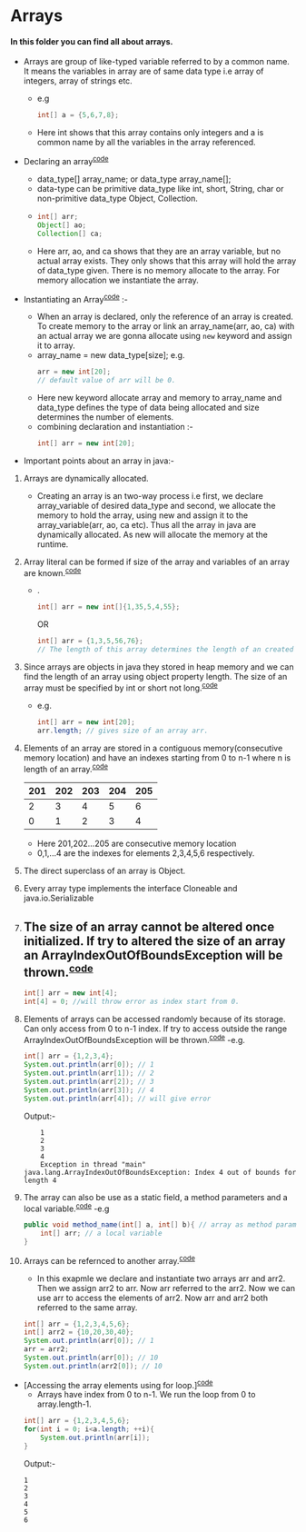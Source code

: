 # Arrays

#### In this folder you can find all about arrays.

- Arrays are group of like-typed variable referred to by a common name. It means the variables in array are of same data type i.e array of integers, array of strings etc.

    - e.g
        ```java
        int[] a = {5,6,7,8};
        ```
    - Here int shows that this array contains only integers and a is common name by all the variables in the array referenced.

- Declaring an array<sup>[code](.ArrayDecInst.java)</sup>
    - data_type[] array_name; or data_type array_name[];
    - data-type can be primitive data_type like int, short, String, char or non-primitive data_type Object, Collection.
    - 
        ```java
        int[] arr;
        Object[] ao;
        Collection[] ca;
        ```
    - Here arr, ao, and ca shows that they are an array variable, but no actual array exists. They only shows that this array will hold the array of data_type given. There is no memory allocate to the array. For memory allocation we instantiate the array.

- Instantiating an Array<sup>[code](Arrays/ArrayDecInst.java)</sup> :-
    - When an array is declared, only the reference of an array is created. To create memory to the array or link an array_name(arr, ao, ca) with an actual array we are gonna allocate using ```new``` keyword and assign it to array.
    - array_name = new data_type[size]; 
     e.g. 
        ```java
        arr = new int[20];
        // default value of arr will be 0.
        ```
    - Here new keyword allocate array and memory to array_name and data_type defines the type of data being allocated and size determines the number of elements.
    - combining declaration and instantiation :- 
        ```java
        int[] arr = new int[20];
        ```
- Important points about an array in java:-

1. Arrays are dynamically allocated.
    - Creating an array is an two-way process i.e first, we declare array_variable of desired data_type and second, we allocate the memory to hold the array, using new and assign it to the array_variable(arr, ao, ca etc). Thus all the array in java are dynamically allocated. As new will allocate the memory at the runtime.

2. Array literal can be formed if size of the array and variables of an array are known.<sup>[code](Arrays/ArrayDecInst.java)</sup>
    - .
        ```java
        int[] arr = new int[]{1,35,5,4,55};
        ```
         OR 
        ```java
        int[] arr = {1,3,5,56,76};
        // The length of this array determines the length of an created array.
        ``` 

3. Since arrays are objects in java they stored in heap memory and we can find the length of an array using object property length. The size of an array must be specified by int or short not long.<sup>[code](Arrays/ArrayDecInst.java)</sup>
    - e.g.
        ```java
        int[] arr = new int[20];
        arr.length; // gives size of an array arr.
        ```
    
4. Elements of an array are stored in a contiguous memory(consecutive memory location) and have an indexes starting from 0 to n-1 where n is length of an array.<sup>[code](Arrays/ArrayDecInst.java)</sup>

    | 201 | 202 | 203 | 204 | 205 |
    | --- | --- | --- | --- | --- |
    | 2| 3 |4| 5| 6 |
    | 0 |1| 2 |3 |4 |

    - Here 201,202...205 are consecutive memory location
    - 0,1,...4 are the indexes for elements 2,3,4,5,6 respectively.

5. The direct superclass of an array is Object.

6. Every array type implements the interface Cloneable and java.io.Serializable

7. The size of an array cannot be altered once initialized. If try to altered the size of an array an ArrayIndexOutOfBoundsException will be thrown.<sup>[code](Arrays/ArrayDecInst.java)</sup>
    -
    ```java
    int[] arr = new int[4];
    int[4] = 0; //will throw error as index start from 0.
    ```

8. Elements of arrays can be accessed randomly because of its storage. Can only access from 0 to n-1 index. If try to access outside the range ArrayIndexOutOfBoundsException will be thrown.<sup>[code](Arrays/ArrayDecInst.java)</sup>
    -e.g.
    ```java
    int[] arr = {1,2,3,4};
    System.out.println(arr[0]); // 1
    System.out.println(arr[1]); // 2
    System.out.println(arr[2]); // 3
    System.out.println(arr[3]); // 4
    System.out.println(arr[4]); // will give error
    ```
    Output:-
    ```
        1
        2
        3
        4
        Exception in thread "main" java.lang.ArrayIndexOutOfBoundsException: Index 4 out of bounds for length 4
    ```

9. The array can also be use as a static field, a method parameters and a local variable.<sup>[code](Arrays/ArrMethodParams.java)</sup>
    -e.g
    ```java
    public void method_name(int[] a, int[] b){ // array as method parameters.
        int[] arr; // a local variable
    }
    ```

10. Arrays can be refernced to another array.<sup>[code](Arrays/ArrayDecInst.java)</sup> 
    - In this exapmle we declare and instantiate two arrays arr and arr2. Then we assign arr2 to arr. Now arr referred to the arr2. Now we can use arr to access the elements of arr2. Now arr and arr2 both referred to the same array.
    ```java
    int[] arr = {1,2,3,4,5,6};
    int[] arr2 = {10,20,30,40};
    System.out.println(arr[0]); // 1
    arr = arr2;
    System.out.println(arr[0]); // 10
    System.out.println(arr2[0]); // 10
    ```

- [Accessing the array elements using for loop.]<sup>[code](Arrays/ArrayLoop.java)</sup>
    - Arrays have index from 0 to n-1. We run the loop from 0 to array.length-1.
    ```java
    int[] arr = {1,2,3,4,5,6};
    for(int i = 0; i<a.length; ++i){
        System.out.println(arr[i]);
    }
    ```
    Output:-
    ```
    1
    2
    3
    4
    5
    6
    ```
